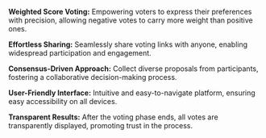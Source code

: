 **Weighted Score Voting:** Empowering voters to express their preferences with precision, allowing negative votes to carry more weight than positive ones.

**Effortless Sharing:** Seamlessly share voting links with anyone, enabling widespread participation and engagement.

**Consensus-Driven Approach:** Collect diverse proposals from participants, fostering a collaborative decision-making process.

**User-Friendly Interface:** Intuitive and easy-to-navigate platform, ensuring easy accessibility on all devices.

**Transparent Results:** After the voting phase ends, all votes are transparently displayed, promoting trust in the process.
